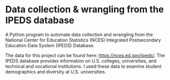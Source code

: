 # Data collection & wrangling from the IPEDS database 
A Python program to automate data collection and wrangling from the National Center for Education Statistics (NCES) Integrated Postsecondary Education Data System (IPEDS) Database.

The data for this project can be found here: https://nces.ed.gov/ipeds/. The IPEDS database provides information on U.S. colleges, universities, and technical and vocational institutions. I used these data to examine student demographics and diversity at U.S. universities.
